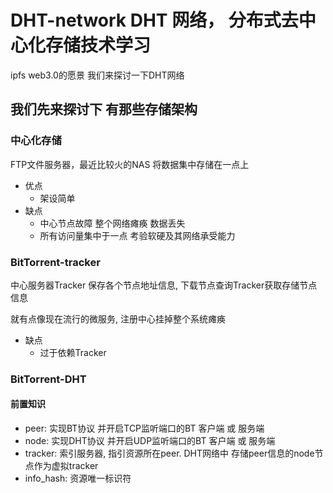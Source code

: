 # DHT-network DHT 网络， 分布式去中心化存储技术学习
ipfs web3.0的愿景 我们来探讨一下DHT网络

## 我们先来探讨下 有那些存储架构
### 中心化存储
FTP文件服务器，最近比较火的NAS  将数据集中存储在一点上
- 优点
    * 架设简单
- 缺点
    * 中心节点故障 整个网络瘫痪 数据丢失
    * 所有访问量集中于一点 考验软硬及其网络承受能力

### BitTorrent-tracker
中心服务器Tracker 保存各个节点地址信息, 下载节点查询Tracker获取存储节点信息

就有点像现在流行的微服务, 注册中心挂掉整个系统瘫痪

- 缺点
    - 过于依赖Tracker  

### BitTorrent-DHT
#### 前置知识
- peer: 实现BT协议 并开启TCP监听端口的BT 客户端 或 服务端
- node: 实现DHT协议 并开启UDP监听端口的BT 客户端 或 服务端
- tracker: 索引服务器, 指引资源所在peer. DHT网络中 存储peer信息的node节点作为虚拟tracker
- info_hash: 资源唯一标识符

